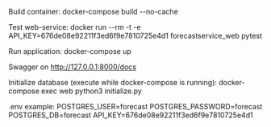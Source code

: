 Build container:
docker-compose build --no-cache

Test web-service:
docker run --rm -t -e API_KEY=676de08e92211f3ed6f9e7810725e4d1 forecastservice_web pytest

Run application:
docker-compose up

Swagger on http://127.0.0.1:8000/docs

Initialize database (execute while docker-compose is running):
docker-compose exec web python3 initialize.py

.env example:
POSTGRES_USER=forecast
POSTGRES_PASSWORD=forecast
POSTGRES_DB=forecast
API_KEY=676de08e92211f3ed6f9e7810725e4d1
